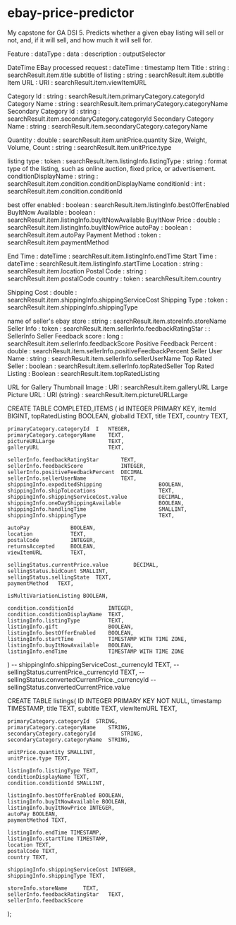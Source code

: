 # ebay-price-predictor
My capstone for GA DSI 5. Predicts whether a given ebay listing will sell or not, and, if it will sell, and how much it will sell for.

Feature : dataType : data : description : outputSelector

DateTime EBay processed request : dateTime 	: timestamp
Item Title 						: string 	: searchResult.item.title
subtitle of listing 			: string 	: searchResult.item.subtitle
Item URL 						: URI 		: searchResult.item.viewItemURL



Category Id 					:  string 	: searchResult.item.primaryCategory.categoryId
Category Name					:  string  	: searchResult.item.primaryCategory.categoryName
Secondary Category Id			:  string 	: searchResult.item.secondaryCategory.categoryId
Secondary Category Name 		:  string  	: searchResult.item.secondaryCategory.categoryName

Quantity 						: double 	: searchResult.item.unitPrice.quantity
Size, Weight, Volume, Count 	: string 	: searchResult.item.unitPrice.type

listing type 					: token 	: searchResult.item.listingInfo.listingType : string : format type of the listing, such as online auction, fixed price, or advertisement. 
conditionDisplayName 			: string  	: searchResult.item.condition.conditionDisplayName
conditionId 					: int 		: searchResult.item.condition.conditionId


best offer enabled 				: boolean 	: searchResult.item.listingInfo.bestOfferEnabled
BuyItNow Available 				: boolean 	: searchResult.item.listingInfo.buyItNowAvailable
BuyItNow Price 					: double  	: searchResult.item.listingInfo.buyItNowPrice
autoPay 						: boolean 	: searchResult.item.autoPay
Payment Method 					: token 	: searchResult.item.paymentMethod

End Time 						: dateTime 	: searchResult.item.listingInfo.endTime
Start Time 						: dateTime 	: searchResult.item.listingInfo.startTime
Location 						: string 	: searchResult.item.location
Postal Code 					: string 	: searchResult.item.postalCode
country 						: token 	: searchResult.item.country

Shipping Cost 					: double 	: searchResult.item.shippingInfo.shippingServiceCost
Shipping Type 					: token 	: searchResult.item.shippingInfo.shippingType

name of seller's ebay store 	: string 	: searchResult.item.storeInfo.storeName
Seller Info 					: token 	: searchResult.item.sellerInfo.feedbackRatingStar : : SellerInfo
Seller Feedback score 			: long 		: searchResult.item.sellerInfo.feedbackScore
Positive Feedback Percent 		: double 	: searchResult.item.sellerInfo.positiveFeedbackPercent
Seller User Name 				: string 	: searchResult.item.sellerInfo.sellerUserName
Top Rated Seller 				: boolean 	: searchResult.item.sellerInfo.topRatedSeller
Top Rated Listing 				: Boolean 	: searchResult.item.topRatedListing

URL for Gallery Thumbnail Image : URI 		: searchResult.item.galleryURL 
Large Picture URL 				: URI (string) :  searchResult.item.pictureURLLarge
  
CREATE TABLE COMPLETED_ITEMS (
	id 		INTEGER PRIMARY KEY,
	itemId 				BIGINT,
	topRatedListing 	BOOLEAN,
	globalId			TEXT,
	title				TEXT,
	country				TEXT,
	
	primaryCategory.categoryId	I	NTEGER,
	primaryCategory.categoryName	TEXT,
	pictureURLLarge					TEXT,
	galleryURL						TEXT,
	
	sellerInfo.feedbackRatingStar		TEXT,
	sellerInfo.feedbackScore			INTEGER,
	sellerInfo.positiveFeedbackPercent	DECIMAL
	sellerInfo.sellerUserName			TEXT,
	shippingInfo.expeditedShipping					BOOLEAN,
	shippingInfo.shipToLocations					TEXT,
	shippingInfo.shippingServiceCost.value			DECIMAL,
	shippingInfo.oneDayShippingAvailable			BOOLEAN,
	shippingInfo.handlingTime						SMALLINT,
	shippingInfo.shippingType						TEXT,
	
	autoPay				BOOLEAN,
	location			TEXT,
	postalCode			INTEGER,
	returnsAccepted		BOOLEAN,
	viewItemURL			TEXT,
	
	sellingStatus.currentPrice.value		DECIMAL,
	sellingStatus.bidCount SMALLINT,
	sellingStatus.sellingState	TEXT,
	paymentMethod	TEXT,
	
	isMultiVariationListing	BOOLEAN,
	
	condition.conditionId			INTEGER,
	condition.conditionDisplayName	TEXT,
	listingInfo.listingType			TEXT,
	listingInfo.gift				BOOLEAN,
	listingInfo.bestOfferEnabled	BOOLEAN,
	listingInfo.startTime			TIMESTAMP WITH TIME ZONE,
	listingInfo.buyItNowAvailable	BOOLEAN,
	listingInfo.endTime				TIMESTAMP WITH TIME ZONE
)
-- shippingInfo.shippingServiceCost._currencyId	TEXT,
-- 	sellingStatus.currentPrice._currencyId	TEXT,
--	sellingStatus.convertedCurrentPrice._currencyId 
--	sellingStatus.convertedCurrentPrice.value 






CREATE TABLE listings(
	ID INTEGER PRIMARY KEY NOT NULL,
	timestamp TIMESTAMP,
	title TEXT,
	subtitle TEXT,
	viewItemURL TEXT,
	
	primaryCategory.categoryId	STRING,
	primaryCategory.categoryName	STRING,
	secondaryCategory.categoryId		STRING,
	secondaryCategory.categoryName	STRING,
	
	unitPrice.quantity SMALLINT,
	unitPrice.type TEXT,
	
	listingInfo.listingType TEXT,
	conditionDisplayName TEXT,
	condition.conditionId SMALLINT,
	
	listingInfo.bestOfferEnabled BOOLEAN,
	listingInfo.buyItNowAvailable BOOLEAN,
	listingInfo.buyItNowPrice INTEGER,
	autoPay BOOLEAN,
	paymentMethod TEXT,
	
	listingInfo.endTime TIMESTAMP,
	listingInfo.startTime TIMESTAMP,
	location TEXT,
	postalCode TEXT,
	country TEXT,
	
	shippingInfo.shippingServiceCost INTEGER,
	shippingInfo.shippingType TEXT,
	
	storeInfo.storeName 	TEXT,
	sellerInfo.feedbackRatingStar 	TEXT,
	sellerInfo.feedbackScore	
		
);








